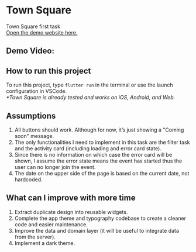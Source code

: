 # Town Square
Town Square first task\
[Open the demo website here.](https://town-square-dev.web.app)

## Demo Video:


## How to run this project
To run this project, type `flutter run` in the terminal or use the launch configuration in VSCode.\
_\*Town Square is already tested and works on iOS, Android, and Web._

## Assumptions
1. All buttons should work. Although for now, it’s just showing a "Coming soon" message.
2. The only functionalities I need to implement in this task are the filter task and the activity card (including loading and error card state).
3. Since there is no information on which case the error card will be shown, I assume the error state means the event has started thus the user can no longer join the event.
4. The date on the upper side of the page is based on the current date, not hardcoded.


## What can I improve with more time
1. Extract duplicate design into reusable widgets.
2. Complete the app theme and typography codebase to create a cleaner code and easier maintenance.
3. Improve the data and domain layer (it will be useful to integrate data from the server).
4. Implement a dark theme.